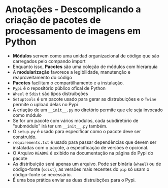 # Anotações - Descomplicando a criação de pacotes de processamento de imagens em Python

- **Módulos** servem como uma unidad organizacional de código que são carregados pelo compando import
- Enquanto isso, **Pacotes** são uma coleção de módulos com hierarquia
- A **modularização** favorece a legibilidade, manutenção e reaproveitamento do código
- **Pacotes** facilitam o compartilhamento e a instalação.
- `Pypi` é o repositório público ofical de Python
- `Wheel` e `Sdist` são tipos distruibções 
- `Setuptools` é um pacote usado para gerar as distrubuições e o `Twine` permite o upload delas no Pypi
- A criação de um `__init__.py` no diretório permite que ele seja invocado como módulo
- Se for um pacote com vários módulos, cada subdiretório de "submódulo" irá ter um `__init__.py` também.
- O `setup.py` é usado para especificar como o pacote deve ser construído.
- `requirements.txt` é usado para passar dependências que devem ser instaladas com o pacote, a especificação de versões é opcional.
- O Arquivo `README` é exibido na documentação na página do Pypi do pacote
- As distribuição será apenas um arquivo. Pode ser binária (`wheel`) ou de código-fonte (`sdist`), as versões mais recentes do `pip` só usam o código-fonte se necessário.
- É uma boa prática enviar as duas distruibções para o Pypi.